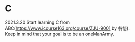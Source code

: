 # C

2021.3.20
Start learning C from ABC(https://www.icourse163.org/course/ZJU-9001 by 翁恺).  
Keep in mind that your goal is to be an oneManArmy.  
